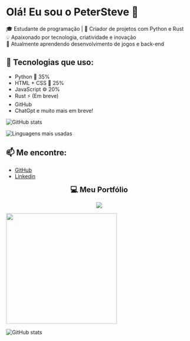 # Olá! Eu sou o PeterSteve 👋

🎓 Estudante de programação | 🔧 Criador de projetos com Python e Rust  
💡 Apaixonado por tecnologia, criatividade e inovação  
🌱 Atualmente aprendendo desenvolvimento de jogos e back-end

## 🚀 Tecnologias que uso:
- Python 🐍 35%
- HTML + CSS 🎨 25%
- JavaScript ⚙️ 20%
- Rust ⚡ (Em breve)
- GitHub
- ChatGpt
e muito mais em breve!

![GitHub stats](https://github-readme-stats.vercel.app/api?username=PeterSteve234&show_icons=true&theme=radical)

![Linguagens mais usadas](https://github-readme-stats.vercel.app/api/top-langs/?username=PeterSteve234&layout=compact&theme=radical)


## 📫 Me encontre:
- [GitHub](https://github.com/PeterSteve234)
- [Linkedin](https://www.linkedin.com/in/pedro-henrique-esteves-neto-5379b1258/)
<p align="center">
  <strong><span style="font-size:20px"> 💻 Meu Portfólio <p>
                     
  </p> </span></strong>
</p>

<p align="center">
  <a href="https://pedroesteves.netlify.app" target="_blank">
    <img src="https://img.shields.io/badge/🌐 Meu Site -pedroesteves.netlify.app-0d1117?style=for-the-badge&logo=google-chrome&logoColor=white&color=blue" />
  </a>
</p>



<img src="https://media.giphy.com/media/qgQUggAC3Pfv687qPC/giphy.gif" width="300"/>

![GitHub stats](https://github-readme-stats.vercel.app/api?username=PeterSteve234&show_icons=true&theme=radical)


<!--
**PeterSteve234/PeterSteve234** is a ✨ _special_ ✨ repository because its `README.md` (this file) appears on your GitHub profile.

Here are some ideas to get you started:

- 🔭 I’m currently working on ...
- 🌱 I’m currently learning ...
- 👯 I’m looking to collaborate on ...
- 🤔 I’m looking for help with ...
- 💬 Ask me about ...
- 📫 How to reach me: ...
- 😄 Pronouns: ...
- ⚡ Fun fact: ...
-->
